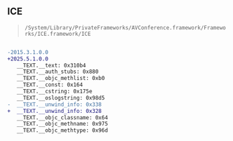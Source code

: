 ## ICE

> `/System/Library/PrivateFrameworks/AVConference.framework/Frameworks/ICE.framework/ICE`

```diff

-2015.3.1.0.0
+2025.5.1.0.0
   __TEXT.__text: 0x310b4
   __TEXT.__auth_stubs: 0x880
   __TEXT.__objc_methlist: 0xb0
   __TEXT.__const: 0x164
   __TEXT.__cstring: 0x175e
   __TEXT.__oslogstring: 0x98d5
-  __TEXT.__unwind_info: 0x338
+  __TEXT.__unwind_info: 0x328
   __TEXT.__objc_classname: 0x64
   __TEXT.__objc_methname: 0x975
   __TEXT.__objc_methtype: 0x96d

```
